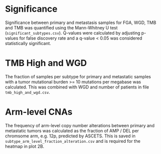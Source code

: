 # Significance
Significance between primary and metastasis samples for FGA, WGD, TMB and TMB was quantified using the Mann-Whitney U test (`significant_subtypes.csv`). Q-values were calculated by adjusting p-values for false discovery rate and a q-value < 0.05 was considered statistically significant.

# TMB High and WGD
The fraction of samples per subtype for primary and metastatic samples with a tumor mutational burden >= 10 mutations per megabase was calculated. This was combined with WGD and number of patients in file `tmb_high_and_wgd.csv`.

# Arm-level CNAs
The frequency of arm-level copy number alterations between primary and metastatic tumors was calculated as the fraction of AMP / DEL per chromsome arm, e.g. 12p, predicted by ASCETS. This is saved in `subtype_arm_level_fraction_alteration.csv` and is required for the heatmap in plot 2B.
